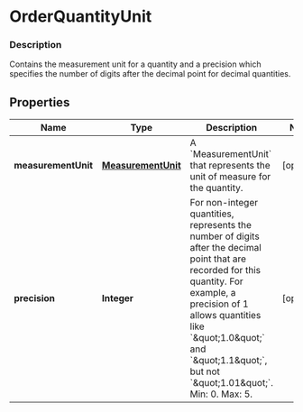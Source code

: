 
# OrderQuantityUnit

### Description

Contains the measurement unit for a quantity and a precision which specifies the number of digits after the decimal point for decimal quantities.

## Properties
Name | Type | Description | Notes
------------ | ------------- | ------------- | -------------
**measurementUnit** | [**MeasurementUnit**](MeasurementUnit.md) | A &#x60;MeasurementUnit&#x60; that represents the unit of measure for the quantity. |  [optional]
**precision** | **Integer** | For non-integer quantities, represents the number of digits after the decimal point that are recorded for this quantity.  For example, a precision of 1 allows quantities like &#x60;\&quot;1.0\&quot;&#x60; and &#x60;\&quot;1.1\&quot;&#x60;, but not &#x60;\&quot;1.01\&quot;&#x60;.  Min: 0. Max: 5. |  [optional]



